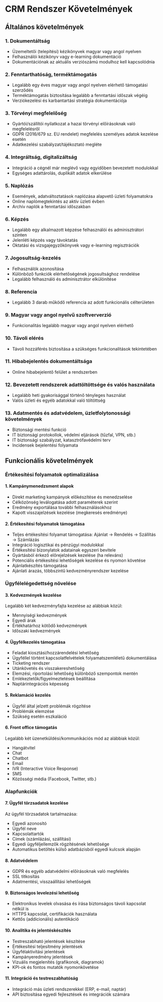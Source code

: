 # CRM Rendszer Követelmények

## Általános követelmények

### 1. Dokumentáltság
- Üzemeltetői (telepítési) kézikönyvek magyar vagy angol nyelven
- Felhasználói kézikönyv vagy e-learning dokumentáció
- Dokumentációnak az aktuális verziószámú modulhoz kell kapcsolódnia

### 2. Fenntarthatóság, terméktámogatás
- Legalább egy éves magyar vagy angol nyelven elérhető támogatási szerződés
- Terméktámogatás biztosítása legalább a fenntartási időszak végéig
- Verziókezelési és karbantartási stratégia dokumentációja

### 3. Törvényi megfelelőség
- Gyártói/szállítói nyilatkozat a hazai törvényi előírásoknak való megfelelésről
- GDPR (2016/679 sz. EU rendelet) megfelelés személyes adatok kezelése esetén
- Adatkezelési szabályzat/tájékoztató megléte

### 4. Integráltság, digitalizáltság
- Integráció a cégnél már meglévő vagy egyidőben bevezetett modulokkal
- Egységes adattárolás, duplikált adatok elkerülése

### 5. Naplózás
- Események, adatváltoztatások naplózása alapvető üzleti folyamatokra
- Online naplómegtekintés az aktív üzleti évben
- Archív naplók a fenntartási időszakban

### 6. Képzés
- Legalább egy alkalmazott képzése felhasználói és adminisztrátori szinten
- Jelenléti képzés vagy távoktatás
- Oktatási és vizsgajegyzőkönyvek vagy e-learning regisztrációk

### 7. Jogosultság-kezelés
- Felhasználók azonosítása
- Különböző funkciók elérhetőségének jogosultsághoz rendelése
- Legalább felhasználó és adminisztrátor elkülönítése

### 8. Referencia
- Legalább 3 darab működő referencia az adott funkcionális célterületen

### 9. Magyar vagy angol nyelvű szoftververzió
- Funkcionalitás legalább magyar vagy angol nyelven elérhető

### 10. Távoli elérés
- Távoli hozzáférés biztosítása a szükséges funkcionalitások tekintetében

### 11. Hibabejelentés dokumentáltsága
- Online hibabejelentő felület a rendszerben

### 12. Bevezetett rendszerek adattöltöttsége és valós használata
- Legalább heti gyakorisággal történő tényleges használat
- Valós üzleti és egyéb adatokkal való töltöttség

### 13. Adatmentés és adatvédelem, üzletfolytonossági követelmények
- Biztonsági mentési funkció
- IT biztonsági protokollok, védelmi eljárások (tűzfal, VPN, stb.)
- IT biztonsági szabályzat, katasztrófavédelmi terv
- Incidensek bejelentési folyamata

## Funkcionális követelmények

### Értékesítési folyamatok optimalizálása

#### 1. Kampánymenedzsment alapok
- Direkt marketing kampányok előkészítése és menedzselése
- Célközönség leválogatása adott paraméterek szerint
- Eredmény exportálása további felhasználásokhoz
- Kapott visszajelzések kezelése (megkeresés eredménye)

#### 2. Értékesítési folyamatok támogatása
- Teljes értékesítési folyamat támogatása: Ajánlat → Rendelés → Szállítás → Számlázás
- Integráció logisztikai és pénzügyi modulokkal
- Értékesítési bizonylatok adatainak egyszeri bevitele
- Gyártásból érkező előrejelzések kezelése (ha releváns)
- Potenciális értékesítési lehetőségek kezelése és nyomon követése
- Ajánlatkészítés támogatása
- Ajánlati árazás, többszintű kedvezményrendszer kezelése

### Ügyfélelégedettség növelése

#### 3. Kedvezmények kezelése
Legalább két kedvezményfajta kezelése az alábbiak közül:
- Mennyiségi kedvezmények
- Egyedi árak
- Értékhatárhoz kötődő kedvezmények
- Időszaki kedvezmények

#### 4. Ügyfélkezelés támogatása
- Feladat kiosztási/hozzárendelési lehetőség
- Ügyféllel történt kapcsolatfelvételek folyamatszemléletű dokumentálása
- Ticketing rendszer
- Utánkövetés és visszakereshetőség
- Elemzési, riportolási lehetőség különböző szempontok mentén
- Emlékeztetők/figyelmeztetések beállítása
- Naptárintegrációs képesség

#### 5. Reklamáció kezelés
- Ügyfél által jelzett problémák rögzítése
- Problémák elemzése
- Szükség esetén eszkaláció

#### 6. Front office támogatás
Legalább két üzenetküldési/kommunikációs mód az alábbiak közül:
- Hangátvitel
- Chat
- Chatbot
- Email
- IVR (Interactive Voice Response)
- SMS
- Közösségi média (Facebook, Twitter, stb.)

### Alapfunkciók

#### 7. Ügyfél törzsadatok kezelése
Az ügyfél törzsadatok tartalmazása:
- Egyedi azonosító
- Ügyfél neve
- Kapcsolattartók
- Címek (számlázási, szállítási)
- Egyedi ügyféljellemzők rögzítésének lehetősége
- Automatikus betöltés külső adatbázisból egyedi kulcsok alapján

#### 8. Adatvédelem
- GDPR és egyéb adatvédelmi előírásoknak való megfelelés
- SSL titkosítás
- Adatmentési, visszaállítási lehetőségek

#### 9. Biztonságos levelezési lehetőség
- Elektronikus levelek olvasása és írása biztonságos távoli kapcsolat nélkül is
- HTTPS kapcsolat, certifikációk használata
- Kettős (addicionális) autentikáció

#### 10. Analitika és jelentéskészítés
- Testreszabható jelentések készítése
- Értékesítési teljesítmény jelentések
- Ügyfélaktivitási jelentések
- Kampányeredmény jelentések
- Vizuális megjelenítés (grafikonok, diagramok)
- KPI-ok és fontos mutatók nyomonkövetése

#### 11. Integráció és testreszabhatóság
- Integráció más üzleti rendszerekkel (ERP, e-mail, naptár)
- API biztosítása egyedi fejlesztések és integrációk számára
